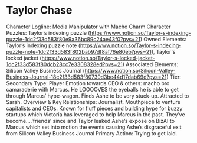 # Taylor Chase

Character Logline: Media Manipulator with Macho Charm
Character Puzzles: Taylor’s indexing puzzle (https://www.notion.so/Taylor-s-indexing-puzzle-1dc2f33d583f80e9a36bc89c24ae43f0?pvs=21)
Owned Elements: Taylor’s indexing puzzle note (https://www.notion.so/Taylor-s-indexing-puzzle-note-1dc2f33d583f802bab97df8af76e80eb?pvs=21), Taylor's locked jacket (https://www.notion.so/Taylor-s-locked-jacket-1dc2f33d583f80dcb28cc7e3308328ed?pvs=21)
Associated Elements: Silicon Valley Business Journal (https://www.notion.so/Silicon-Valley-Business-Journal-18c2f33d583f80739d3be44d17dab69d?pvs=21)
Tier: Secondary
Type: Player
Emotion towards CEO & others: macho bro camaraderie with Marcus. He LOOOOVES the eyeballs he is able to get through Marcus’ hype-wagon. Finds Ashe to be very stuck-up. Attracted to Sarah.
Overview & Key Relationships: Journalist. Mouthpiece to venture capitalists and CEOs. Known for fluff pieces and building hype for buzzy startups which Victoria has leveraged to help Marcus in the past. They’ve become….’friends’ since and Taylor leaked Ashe’s expose on BizAI to Marcus which set into motion the events causing Ashe’s disgraceful exit from Silicon Valley Business Journal
Primary Action: Trying to get laid.